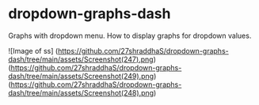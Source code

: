 # dropdown-graphs-dash
Graphs with dropdown menu.
How to display graphs for dropdown values.

![Image of ss]
(https://github.com/27shraddhaS/dropdown-graphs-dash/tree/main/assets/Screenshot(247).png)
(https://github.com/27shraddhaS/dropdown-graphs-dash/tree/main/assets/Screenshot(249).png)
(https://github.com/27shraddhaS/dropdown-graphs-dash/tree/main/assets/Screenshot(248).png)
